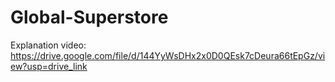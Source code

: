 # Global-Superstore
Explanation video: https://drive.google.com/file/d/144YyWsDHx2x0D0QEsk7cDeura66tEpGz/view?usp=drive_link
